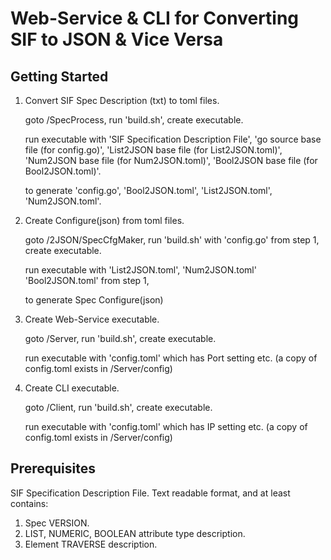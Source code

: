 # Web-Service & CLI for Converting SIF to JSON & Vice Versa

## Getting Started

1. Convert SIF Spec Description (txt) to toml files.

    goto /SpecProcess, run 'build.sh', create executable.

    run executable with 'SIF Specification Description File',
                        'go source base file (for config.go)',
                        'List2JSON base file (for List2JSON.toml)',
                        'Num2JSON base file (for Num2JSON.toml)',
                        'Bool2JSON base file (for Bool2JSON.toml)'.

    to generate 'config.go',
                'Bool2JSON.toml',
                'List2JSON.toml',
                'Num2JSON.toml'.

2. Create Configure(json) from toml files.

    goto /2JSON/SpecCfgMaker, run 'build.sh'
                              with 'config.go' from step 1, create executable.

    run executable with 'List2JSON.toml',
                        'Num2JSON.toml'
                        'Bool2JSON.toml' from step 1,

    to generate Spec Configure(json)

3. Create Web-Service executable.

    goto /Server, run 'build.sh', create executable.

    run executable with 'config.toml' which has Port setting etc.
    (a copy of config.toml exists in /Server/config)

4. Create CLI executable.

    goto /Client, run 'build.sh', create executable.

    run executable with 'config.toml' which has IP setting etc.
    (a copy of config.toml exists in /Server/config)

## Prerequisites

SIF Specification Description File.
Text readable format, and at least contains:

   1. Spec VERSION.
   2. LIST, NUMERIC, BOOLEAN attribute type description.
   3. Element TRAVERSE description.
